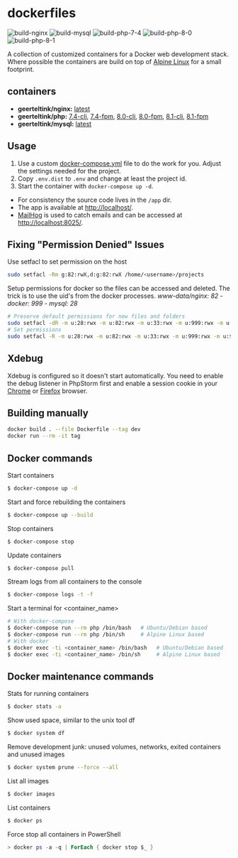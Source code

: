 # dockerfiles

![build-nginx](https://github.com/geerteltink/dockerfiles/workflows/build-nginx/badge.svg)
![build-mysql](https://github.com/geerteltink/dockerfiles/workflows/build-mysql/badge.svg)
![build-php-7-4](https://github.com/geerteltink/dockerfiles/workflows/build-php-7-4/badge.svg)
![build-php-8-0](https://github.com/geerteltink/dockerfiles/workflows/build-php-8-0/badge.svg)
![build-php-8-1](https://github.com/geerteltink/dockerfiles/workflows/build-php-8-1/badge.svg)

A collection of customized containers for a Docker web development stack. Where possible the containers are build on top of [Alpine Linux](http://alpinelinux.org/) for a small footprint.

## containers

- **geerteltink/nginx:** [latest](https://github.com/geerteltink/dockerfiles/blob/master/nginx/latest.dockerfile)
- **geerteltink/php:** [7.4-cli](https://github.com/geerteltink/dockerfiles/blob/master/php/7.4-cli.dockerfile), [7.4-fpm](https://github.com/geerteltink/dockerfiles/blob/master/php/7.4-fpm.dockerfile), [8.0-cli](https://github.com/geerteltink/dockerfiles/blob/master/php/8.0-cli.dockerfile), [8.0-fpm](https://github.com/geerteltink/dockerfiles/blob/master/php/8.0-fpm.dockerfile), [8.1-cli](https://github.com/geerteltink/dockerfiles/blob/master/php/8.1-cli.dockerfile), [8.1-fpm](https://github.com/geerteltink/dockerfiles/blob/master/php/8.1-fpm.dockerfile)
- **geerteltink/mysql:** [latest](https://github.com/geerteltink/dockerfiles/blob/master/mysql/latest.dockerfile)

## Usage

1. Use a custom [docker-compose.yml](docker-compose.yml) file to do the work for you. Adjust the settings needed for the project.
2. Copy `.env.dist` to `.env` and change at least the project id.
3. Start the container with `docker-compose up -d`.

- For consistency the source code lives in the `/app` dir.
- The app is available at [http://localhost/](http://localhost/).
- [MailHog](https://github.com/mailhog/MailHog) is used to catch emails and can be accessed at [http://localhost:8025/](http://localhost:8025/).

## Fixing "Permission Denied" Issues

Use setfacl to set permission on the host

```bash
sudo setfacl -Rm g:82:rwX,d:g:82:rwX /home/<username>/projects
```

Setup permissions for docker so the files can be accessed and deleted.
The trick is to use the uid's from the docker processes.
_www-data/nginx: 82 - docker: 999 - mysql: 28_

```bash
# Preserve default permissions for new files and folders
sudo setfacl -dR -m u:28:rwx -m u:82:rwx -m u:33:rwx -m u:999:rwx -m u:$(whoami):rwx data
# Set permissions
sudo setfacl -R -m u:28:rwx -m u:82:rwx -m u:33:rwx -m u:999:rwx -m u:$(whoami):rwx data
```

## Xdebug

Xdebug is configured so it doesn't start automatically. You need to enable the debug listener in PhpStorm first and enable a session cookie in your [Chrome](https://chrome.google.com/webstore/detail/xdebug-helper/eadndfjplgieldjbigjakmdgkmoaaaoc) or [Firefox](https://chrome.google.com/extensions/detail/eadndfjplgieldjbigjakmdgkmoaaaoc) browser.

## Building manually

```bash
docker build . --file Dockerfile --tag dev
docker run --rm -it tag
```

## Docker commands

Start containers

```bash
$ docker-compose up -d
```

Start and force rebuilding the containers

```bash
$ docker-compose up --build
```

Stop containers

```bash
$ docker-compose stop
```

Update containers

```bash
$ docker-compose pull
```

Stream logs from all containers to the console

```bash
$ docker-compose logs -t -f
```

Start a terminal for <container_name>

```bash
# With docker-compose
$ docker-compose run --rm php /bin/bash   # Ubuntu/Debian based
$ docker-compose run --rm php /bin/sh     # Alpine Linux based
# With docker
$ docker exec -ti <container_name> /bin/bash   # Ubuntu/Debian based
$ docker exec -ti <container_name> /bin/sh     # Alpine Linux based
```

## Docker maintenance commands

Stats for running containers

```bash
$ docker stats -a
```

Show used space, similar to the unix tool df

```bash
$ docker system df
```

Remove development junk: unused volumes, networks, exited containers and unused images

```bash
$ docker system prune --force --all
```

List all images

```bash
$ docker images
```

List containers

```bash
$ docker ps
```

Force stop all containers in PowerShell

```powershell
> docker ps -a -q | ForEach { docker stop $_ }
```
